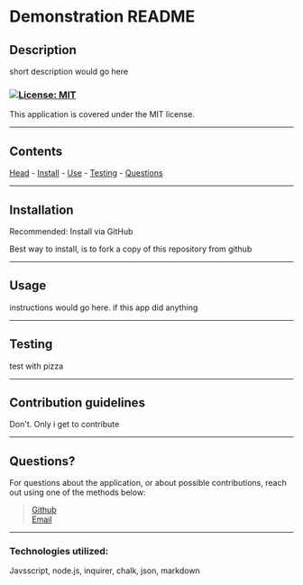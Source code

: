 # **Demonstration README**

  ## Description

short description would go here

  ### <a id='license'></a>[![License: MIT](https://img.shields.io/badge/License-MIT-blue.svg)](https://opensource.org/licenses/MIT)
This application is covered under the MIT license.

  ---

  Contents
---
 [Head](#head) - [Install](#install) - [Use](#usage) - [Testing](#testing) - [Questions](#questions)

  ---
## <a id="install"></a> Installation

Recommended: Install via GitHub

Best way to install, is to fork a copy of this repository from github

  ---
## <a id="usage"></a> Usage

instructions would go here. if this app did anything

  ---
## <a id="testing"></a> Testing

test with pizza

  ---
## Contribution guidelines

Don't. Only i get to contribute

  ---
## <a id='questions'></a> Questions?

For questions about the application, or about possible contributions, reach out using one of the methods below:   

> [Github](https://github.com/keaton-brewster)  
[Email](mailto:keatonbrewsterdev@gmail.com)

  ---
### Technologies utilized:
Javsscript, node.js, inquirer, chalk, json, markdown
